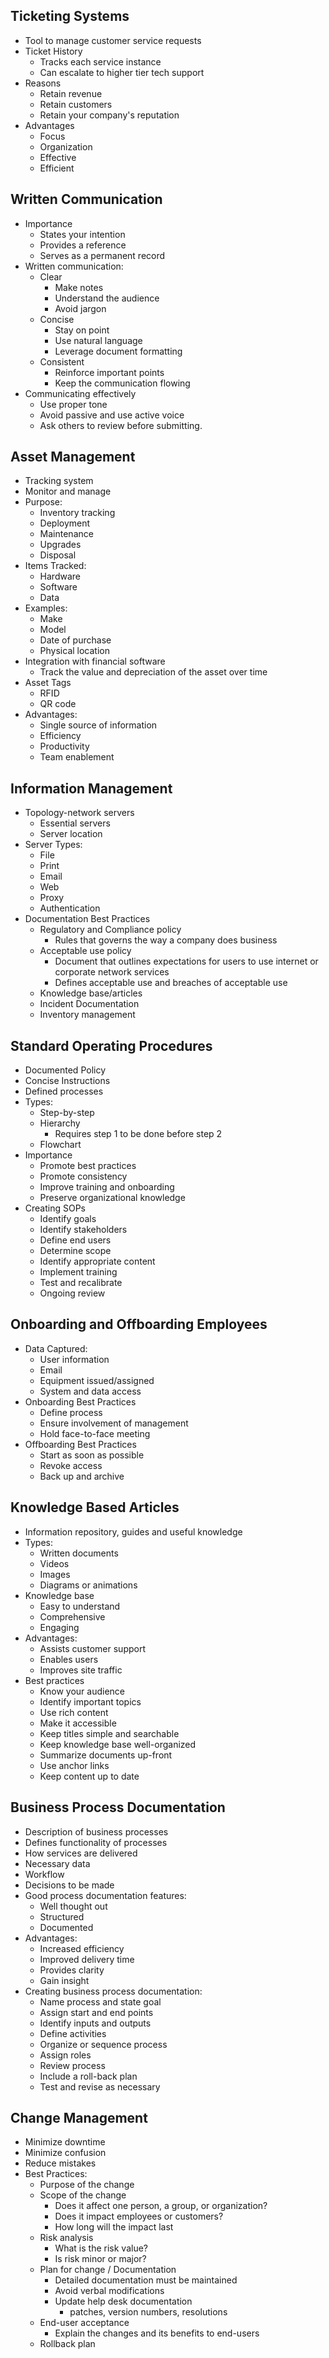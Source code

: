 ## Ticketing Systems
- Tool to manage customer service requests
- Ticket History
	- Tracks each service instance
	- Can escalate to higher tier tech support
- Reasons
	- Retain revenue
	- Retain customers
	- Retain your company's reputation
- Advantages
	- Focus
	- Organization
	- Effective
	- Efficient
## Written Communication
- Importance
	- States your intention
	- Provides a reference
	- Serves as a permanent record
- Written communication:
	- Clear
		- Make notes
		- Understand the audience
		- Avoid jargon
	- Concise
		- Stay on point
		- Use natural language
		- Leverage document formatting
	- Consistent
		- Reinforce important points
		- Keep the communication flowing
- Communicating effectively
	- Use proper tone
	- Avoid passive and use active voice
	- Ask others to review before submitting. 
## Asset Management
- Tracking system
- Monitor and manage
- Purpose:
	- Inventory tracking
	- Deployment
	- Maintenance
	- Upgrades
	- Disposal
- Items Tracked:
	- Hardware
	- Software
	- Data
- Examples:
	- Make
	- Model
	- Date of purchase
	- Physical location
- Integration with financial software
	- Track the value and depreciation of the asset over time
- Asset Tags
	- RFID
	- QR code
- Advantages:
	- Single source of information
	- Efficiency
	- Productivity
	- Team enablement
## Information Management
- Topology-network servers
	- Essential servers
	- Server location
- Server Types:
	- File
	- Print
	- Email
	- Web
	- Proxy
	- Authentication
- Documentation Best Practices
	- Regulatory and Compliance policy
		- Rules that governs the way a company does business
	- Acceptable use policy
		- Document that outlines expectations for users to use internet or corporate network services
		- Defines acceptable use and breaches of acceptable use
	- Knowledge base/articles
	- Incident Documentation
	- Inventory management
## Standard Operating Procedures
- Documented Policy
- Concise Instructions
- Defined processes
- Types:
	- Step-by-step
	- Hierarchy
		- Requires step 1 to be done before step 2
	- Flowchart
- Importance
	- Promote best practices
	- Promote consistency
	- Improve training and onboarding
	- Preserve organizational knowledge
- Creating SOPs
	- Identify goals
	- Identify stakeholders
	- Define end users
	- Determine scope
	- Identify appropriate content
	- Implement training
	- Test and recalibrate
	- Ongoing review
## Onboarding and Offboarding Employees
- Data Captured:
	- User information
	- Email
	- Equipment issued/assigned
	- System and data access
- Onboarding Best Practices
	- Define process
	- Ensure involvement of management
	- Hold face-to-face meeting
- Offboarding Best Practices
	- Start as soon as possible
	- Revoke access
	- Back up and archive
## Knowledge Based Articles
- Information repository, guides and useful knowledge
- Types:
	- Written documents
	- Videos
	- Images
	- Diagrams or animations
- Knowledge base
	- Easy to understand
	- Comprehensive
	- Engaging
- Advantages:
	- Assists customer support
	- Enables users
	- Improves site traffic
- Best practices
	- Know your audience
	- Identify important topics
	- Use rich content
	- Make it accessible
	- Keep titles simple and searchable
	- Keep knowledge base well-organized
	- Summarize documents up-front
	- Use anchor links
	- Keep content up to date
## Business Process Documentation
- Description of business processes
- Defines functionality of processes
- How services are delivered
- Necessary data
- Workflow
- Decisions to be made
- Good process documentation features:
	- Well thought out
	- Structured
	- Documented
- Advantages:
	- Increased efficiency
	- Improved delivery time
	- Provides clarity
	- Gain insight
- Creating business process documentation:
	- Name process and state goal
	- Assign start and end points
	- Identify inputs and outputs
	- Define activities
	- Organize or sequence process
	- Assign roles
	- Review process
	- Include a roll-back plan
	- Test and revise as necessary
## Change Management
- Minimize downtime
- Minimize confusion
- Reduce mistakes
- Best Practices:
	- Purpose of the change
	- Scope of the change
		- Does it affect one person, a group, or organization?
		- Does it impact employees or customers?
		- How long will the impact last
	- Risk analysis
		- What is the risk value?
		- Is risk minor or major?
	- Plan for change / Documentation
		- Detailed documentation must be maintained
		- Avoid verbal modifications
		- Update help desk documentation
			- patches, version numbers, resolutions
	- End-user acceptance
		- Explain the changes and its benefits to end-users
	- Rollback plan